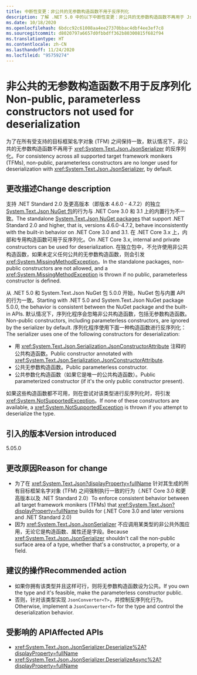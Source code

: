 ```yaml
---
title: 中断性变更：非公共的无参数构造函数不用于反序列化
description: 了解 .NET 5.0 中的以下中断性变更：非公共的无参数构造函数不再用于 JsonSerializer 的反序列化。
ms.date: 10/18/2020
ms.openlocfilehash: 6bdcc92c61008aa4ee27370bbac4dbf4ee3ef7c8
ms.sourcegitcommit: d8020797a6657d0fbbdff362b80300815f682f94
ms.translationtype: HT
ms.contentlocale: zh-CN
ms.lasthandoff: 11/24/2020
ms.locfileid: "95759274"
---
```

# <a name="non-public-parameterless-constructors-not-used-for-deserialization"></a><span data-ttu-id="4e08e-103">非公共的无参数构造函数不用于反序列化</span><span class="sxs-lookup"><span data-stu-id="4e08e-103">Non-public, parameterless constructors not used for deserialization</span></span>

<span data-ttu-id="4e08e-104">为了在所有受支持的目标框架名字对象 (TFM) 之间保持一致，默认情况下，非公共的无参数构造函数不再用于 <xref:System.Text.Json.JsonSerializer> 的反序列化。</span><span class="sxs-lookup"><span data-stu-id="4e08e-104">For consistency across all supported target framework monikers (TFMs), non-public, parameterless constructors are no longer used for deserialization with <xref:System.Text.Json.JsonSerializer>, by default.</span></span>

## <a name="change-description"></a><span data-ttu-id="4e08e-105">更改描述</span><span class="sxs-lookup"><span data-stu-id="4e08e-105">Change description</span></span>

<span data-ttu-id="4e08e-106">支持 .NET Standard 2.0 及更高版本（即版本 4.6.0 - 4.7.2）的独立 [System.Text.Json NuGet 包](https://www.nuget.org/packages/System.Text.Json/)的行为与 .NET Core 3.0 和 3.1 上的内置行为不一致。</span><span class="sxs-lookup"><span data-stu-id="4e08e-106">The standalone [System.Text.Json NuGet packages](https://www.nuget.org/packages/System.Text.Json/) that support .NET Standard 2.0 and higher, that is, versions 4.6.0-4.7.2, behave inconsistently with the built-in behavior on .NET Core 3.0 and 3.1.</span></span> <span data-ttu-id="4e08e-107">在 .NET Core 3.x 上，内部和专用构造函数可用于反序列化。</span><span class="sxs-lookup"><span data-stu-id="4e08e-107">On .NET Core 3.x, internal and private constructors can be used for deserialization.</span></span> <span data-ttu-id="4e08e-108">在独立包中，不允许使用非公共构造函数，如果未定义任何公共的无参数构造函数，则会引发 <xref:System.MissingMethodException>。</span><span class="sxs-lookup"><span data-stu-id="4e08e-108">In the standalone packages, non-public constructors are not allowed, and a <xref:System.MissingMethodException> is thrown if no public, parameterless constructor is defined.</span></span>

<span data-ttu-id="4e08e-109">从 .NET 5.0 和 System.Text.Json NuGet 包 5.0.0 开始，NuGet 包与内置 API 的行为一致。</span><span class="sxs-lookup"><span data-stu-id="4e08e-109">Starting with .NET 5.0 and System.Text.Json NuGet package 5.0.0, the behavior is consistent between the NuGet package and the built-in APIs.</span></span> <span data-ttu-id="4e08e-110">默认情况下，序列化程序会忽略非公共构造函数，包括无参数构造函数。</span><span class="sxs-lookup"><span data-stu-id="4e08e-110">Non-public constructors, including parameterless constructors, are ignored by the serializer by default.</span></span> <span data-ttu-id="4e08e-111">序列化程序使用下面一种构造函数进行反序列化：</span><span class="sxs-lookup"><span data-stu-id="4e08e-111">The serializer uses one of the following constructors for deserialization:</span></span>

- <span data-ttu-id="4e08e-112">用 <xref:System.Text.Json.Serialization.JsonConstructorAttribute> 注释的公共构造函数。</span><span class="sxs-lookup"><span data-stu-id="4e08e-112">Public constructor annotated with <xref:System.Text.Json.Serialization.JsonConstructorAttribute>.</span></span>
- <span data-ttu-id="4e08e-113">公共无参数构造函数。</span><span class="sxs-lookup"><span data-stu-id="4e08e-113">Public parameterless constructor.</span></span>
- <span data-ttu-id="4e08e-114">公共参数化构造函数（如果它是唯一的公共构造函数）。</span><span class="sxs-lookup"><span data-stu-id="4e08e-114">Public parameterized constructor (if it's the only public constructor present).</span></span>

<span data-ttu-id="4e08e-115">如果这些构造函数都不可用，则在尝试对该类型进行反序列化时，将引发 <xref:System.NotSupportedException>。</span><span class="sxs-lookup"><span data-stu-id="4e08e-115">If none of these constructors are available, a <xref:System.NotSupportedException> is thrown if you attempt to deserialize the type.</span></span>

## <a name="version-introduced"></a><span data-ttu-id="4e08e-116">引入的版本</span><span class="sxs-lookup"><span data-stu-id="4e08e-116">Version introduced</span></span>

<span data-ttu-id="4e08e-117">5.0</span><span class="sxs-lookup"><span data-stu-id="4e08e-117">5.0</span></span>

## <a name="reason-for-change"></a><span data-ttu-id="4e08e-118">更改原因</span><span class="sxs-lookup"><span data-stu-id="4e08e-118">Reason for change</span></span>

- <span data-ttu-id="4e08e-119">为了在 <xref:System.Text.Json?displayProperty=fullName> 针对其生成的所有目标框架名字对象 (TFM) 之间强制执行一致的行为（.NET Core 3.0 和更高版本以及 .NET Standard 2.0）</span><span class="sxs-lookup"><span data-stu-id="4e08e-119">To enforce consistent behavior between all target framework monikers (TFMs) that <xref:System.Text.Json?displayProperty=fullName> builds for (.NET Core 3.0 and later versions and .NET Standard 2.0)</span></span>
- <span data-ttu-id="4e08e-120">因为 <xref:System.Text.Json.JsonSerializer> 不应调用某类型的非公共外围应用，无论它是构造函数、属性还是字段。</span><span class="sxs-lookup"><span data-stu-id="4e08e-120">Because <xref:System.Text.Json.JsonSerializer> shouldn't call the non-public surface area of a type, whether that's a constructor, a property, or a field.</span></span>

## <a name="recommended-action"></a><span data-ttu-id="4e08e-121">建议的操作</span><span class="sxs-lookup"><span data-stu-id="4e08e-121">Recommended action</span></span>

- <span data-ttu-id="4e08e-122">如果你拥有该类型并且这样可行，则将无参数构造函数设为公共。</span><span class="sxs-lookup"><span data-stu-id="4e08e-122">If you own the type and it's feasible, make the parameterless constructor public.</span></span>
- <span data-ttu-id="4e08e-123">否则，针对该类型实现 `JsonConverter<T>`，并控制反序列化行为。</span><span class="sxs-lookup"><span data-stu-id="4e08e-123">Otherwise, implement a `JsonConverter<T>` for the type and control the deserialization behavior.</span></span>

## <a name="affected-apis"></a><span data-ttu-id="4e08e-124">受影响的 API</span><span class="sxs-lookup"><span data-stu-id="4e08e-124">Affected APIs</span></span>

- <xref:System.Text.Json.JsonSerializer.Deserialize%2A?displayProperty=fullName>
- <xref:System.Text.Json.JsonSerializer.DeserializeAsync%2A?displayProperty=fullName>

<!--

### Affected APIs

- `Overload:System.Text.Json.JsonSerializer.Deserialize`
- `Overload:System.Text.Json.JsonSerializer.DeserializeAsync`

### Category

Serialization

-->
